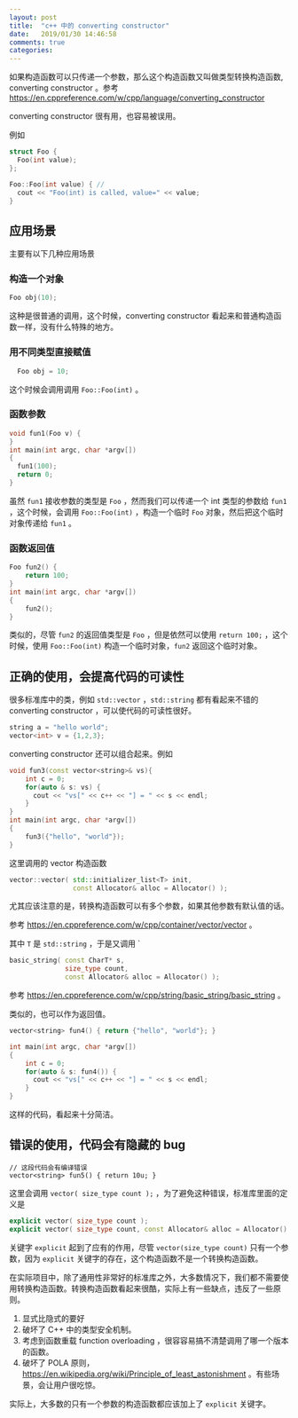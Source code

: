 ```yaml
---
layout: post
title:  "c++ 中的 converting constructor"
date:   2019/01/30 14:46:58
comments: true
categories:
---
```


如果构造函数可以只传递一个参数，那么这个构造函数又叫做类型转换构造函数, converting constructor 。参考 https://en.cppreference.com/w/cpp/language/converting_constructor

converting constructor 很有用，也容易被误用。

例如

```cpp
struct Foo {
  Foo(int value);
};

Foo::Foo(int value) { //
  cout << "Foo(int) is called, value=" << value;
}

```

## 应用场景

主要有以下几种应用场景

### 构造一个对象

```cpp
Foo obj(10);
```

这种是很普通的调用，这个时候，converting constructor 看起来和普通构造函数一样，没有什么特殊的地方。

### 用不同类型直接赋值

```cpp
  Foo obj = 10;
```

这个时候会调用调用 `Foo::Foo(int)` 。

### 函数参数

```cpp
void fun1(Foo v) {
}
int main(int argc, char *argv[])
{
  fun1(100);
  return 0;
}
```

虽然 `fun1` 接收参数的类型是 `Foo` ，然而我们可以传递一个 int 类型的参数给 `fun1` ，这个时候，会调用 `Foo::Foo(int)` ，构造一个临时 `Foo` 对象，然后把这个临时对象传递给 `fun1` 。

### 函数返回值

```cpp
Foo fun2() {
    return 100;
}
int main(int argc, char *argv[])
{
    fun2();
}
```

类似的，尽管 `fun2` 的返回值类型是  `Foo` ，但是依然可以使用 `return 100;` ，这个时候，使用 `Foo::Foo(int)` 构造一个临时对象，`fun2` 返回这个临时对象。


## 正确的使用，会提高代码的可读性


很多标准库中的类，例如 `std::vector` ，`std::string` 都有看起来不错的 converting constructor ，可以使代码的可读性很好。

```cpp
string a = "hello world";
vector<int> v = {1,2,3};
```

converting constructor 还可以组合起来。例如

```cpp
void fun3(const vector<string>& vs){
    int c = 0;
    for(auto & s: vs) {
      cout << "vs[" << c++ << "] = " << s << endl;
    }
}
int main(int argc, char *argv[])
{
    fun3({"hello", "world"});
}
```

这里调用的 vector 构造函数

```cpp
vector::vector( std::initializer_list<T> init,
                const Allocator& alloc = Allocator() );
```

尤其应该注意的是，转换构造函数可以有多个参数，如果其他参数有默认值的话。

参考 https://en.cppreference.com/w/cpp/container/vector/vector 。

其中 `T` 是 `std::string` ，于是又调用 `

```cpp
basic_string( const CharT* s,
              size_type count,
              const Allocator& alloc = Allocator() );
```

参考 https://en.cppreference.com/w/cpp/string/basic_string/basic_string 。

类似的，也可以作为返回值。

```cpp
vector<string> fun4() { return {"hello", "world"}; }

int main(int argc, char *argv[])
{
    int c = 0;
    for(auto & s: fun4()) {
      cout << "vs[" << c++ << "] = " << s << endl;
    }
}
```

这样的代码，看起来十分简洁。

## 错误的使用，代码会有隐藏的 bug

```
// 这段代码会有编译错误
vector<string> fun5() { return 10u; }
```

这里会调用 `vector( size_type count );` ，为了避免这种错误，标准库里面的定义是

```cpp
explicit vector( size_type count );
explicit vector( size_type count, const Allocator& alloc = Allocator() );
```

关键字 `explicit` 起到了应有的作用，尽管 `vector(size_type count)` 只有一个参数，因为 `explicit` 关键字的存在，这个构造函数不是一个转换构造函数。

在实际项目中，除了通用性非常好的标准库之外，大多数情况下，我们都不需要使用转换构造函数。转换构造函数看起来很酷，实际上有一些缺点，违反了一些原则。

1. 显式比隐式的要好
2. 破坏了 C++ 中的类型安全机制。
3. 考虑到函数重载 function overloading ，很容容易搞不清楚调用了哪一个版本的函数。
4. 破坏了 POLA 原则，https://en.wikipedia.org/wiki/Principle_of_least_astonishment 。有些场景，会让用户很吃惊。

实际上，大多数的只有一个参数的构造函数都应该加上了 `explicit` 关键字。
